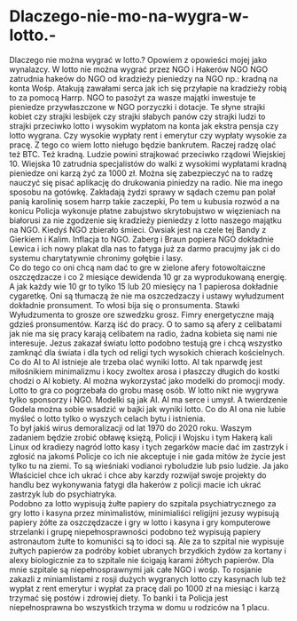 # Dlaczego-nie-mo-na-wygra-w-lotto.-
Dlaczego nie można wygrać w lotto.? 
Opowiem z opowieści mojej jako wynalazcy. W lotto nie można wygrać przez NGO i Hakerów NGO NGO zatrudnia hakeów do NGO od kradzieży pieniedzy na NGO np.: kradną na konta Wośp. Atakują zawałami serca jak ich się przyłapie na kradzieży robią to za pomocą Harrp. NGO to pasożyt za wasze majątki inwestuje te pieniedze przywłaszczone w NGO porzyczki i dotacje.
Te słyne strajki kobiet czy strajki lesbijek czy strajki słabych panów czy strajki ludzi to strajki przeciwko lotto i wysokim wypłatom na konta jak ekstra pensja czy lotto wygrana. Czy wysokie wypłaty rent i emerytur czy wypłaty wysokie za pracę. Z tego co wiem lotto nieługo będzie bankrutem. Raczej radzę olać też BTC. Też kradną. Ludzie powini strajkować przeciwko rządowi Wiejskiej 10. Wiejska 10 zatrudnia specjalistów do walki z wysokimi wypłatami kradną pieniedze oni karzą żyć za 1000 zł. Można się zabezpieczyć na to radzę nauczyć się pisać aplikację do drukowania piniedzy na radio. Nie ma inego sposobu na gotówkę. 
Zakładają żydzi sprawy w sądach czemu pan polał panią karolinię sosem harrp takie zaczepki, Po tem u kubusia rozwód a na konicu Policja wykonuje płatne zabujstwo skrytobujstwo w więzieniach na białorusi za nie zgodzenie się kradzieży pieniedzy z lotto naszego majątku na NGO. Kiedyś NGO zbierało śmieci. Owsiak jest na czele tej Bandy z Gierkiem i Kalim. 
Inflacja to NGO. Zaberg i Braun popiera NGO dokładnie Lewica i ich nowy plakat dla nas to fatyga już za darmo pracujmy jak ci do systemu charytatywnie chronimy gołębie i lasy.   
Co do tego co oni chcą nam dać to gre w zielone afery fotowoltaiczne oszczędzacze i co 2 miesiące dewidenda 10 gr za wyprodukowaną energię. A jak każdy wie 10 gr to tylko 15 lub 20 miesięcy na 1 papierosa dokładnie cygaretkę. Oni są tłumaczą że nie ma oszczedzaczy i ustawy wyłudzument dokładnie pronsument. To włosi bija się o pronsumenta. Stawki Wyłudzumenta to grosze ore szwedzku grosz. Fimry energetyczne mają gdzieś pronsumentów. Karzą iść do pracy.  O to samo są afery z celibatami jak nie ma się pracy karają celibatem na radio, żadna kobieta się nami nie interesuje. 
Jezus zakazał światu lotto podobno testują gre i chcą wszystko zamknąć dla świata i dla tych od religi tych wysokich chierach kościelnych. 
Co do AI to AI istnieje ale trzeba olać wyniki lotto. AI tak nparwdę jest miłośnikiem minimalizmu i kocy zwoltex arosa i płaszczy długich do kostki chodzi o AI kobiety. AI można wykorzystać jako modelki do promocji mody. Lotto to gra co pogrzebała do grobu masę osób. W lotto nikt nie wygrywa tylko sponsorzy i NGO. 
Modelki są jak AI. AI ma serce i umysł. A twierdzenie Godela można sobie wsadzić w bajki jak wyniki lotto. Co do AI ona nie lubie myśleć o lotto tylko o wyszych celach bytu i istnienia.  
To był jakiś wirus demoralizacji od lat 1970 do 2020 roku. 
Waszym zadaniem będzie zrobić obławę księżą, Policji i Wojsku i tym Hakerą kali Linux od kradiezy nagród lotto kasy i tych zegarków macie dać im zastrzyk i zgłosić na jakomś Policje co ich nie akceptuje i nie gada mitów że życie jest tylko tu na ziemi. To są wieśniaki vodianoi ryboludzie lub psio ludzie. Ja jako Właściciel chce ich ukrać i chce aby karzdy rozwijał swoje projekty do handlu bez wykonywania fatygi dla hakerów z policji macie ich ukrać zastrzyk lub do psychiatryka.  
Podobno za lotto wypisują żułte papiery do szpitala psychiatrycznego za gry lotto i kasyna przez minimalistów, minimialiści religijni jezusy wypisują papiery żółte za oszczędzacze i gry w lotto i kasyna i gry komputerowe strzelanki i grupę niepełnosprawności podobno też wypisują papiery astronautom żułte to komuniści są to idoci są. 
Ale za to szpital nie wypisuje żułtych papierów za podróby kobiet ubranych brzydkich żydów za kortany i alexy biologicznie za to szpitale nie ścigają karami żółtych papierów. Dla mnie szpitale są niepełnosprawnymi jak całe NGO i wośp. To rosjanie zakazli z miniamlistami z rosji dużych wygranych lotto czy kasynach lub też wypłat z rent emerytur i wypłat za pracę dali po 1000 zł na miesiąc i karzą trzymać się postów i zdrowiej diety. To banki i ta Policja jest niepełnosprawna bo wszystkich trzyma w domu u rodziców na 1 placu. 
